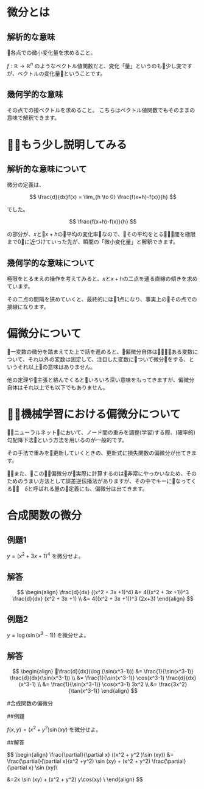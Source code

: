 # 微分とは

## 解析的な意味
各点での微小変化量を求めること。

$f : \mathbb{R} \rightarrow \mathbb{R}^n$ のようなベクトル値関数だと、変化「量」というのも少し変ですが、ベクトルの変化量ということです。

## 幾何学的な意味
その点での接ベクトルを求めること。
こちらはベクトル値関数でもそのままの意味で解釈できます。

# もう少し説明してみる

## 解析的な意味について

微分の定義は、

$$ \frac{d}{dx}f(x) = \lim_{h \to 0}  \frac{f(x+h)-f(x)}{h}  $$

でした。

$$  \frac{f(x+h)-f(x)}{h}  $$

の部分が、$x$と$x+h$の平均の変化率なので、その平均をとる間を極限まで0に近づけていった先が、瞬間の「微小変化量」と解釈できます。


## 幾何学的な意味について

極限をとるまえの操作を考えてみると、$x$と$x+h$の二点を通る直線の傾きを求めています。

その二点の間隔を狭めていくと、最終的には1点になり、事実上のその点での接線になります。


# 偏微分について

一変数の微分を踏まえてた上で話を進めると、偏微分自体はある変数について、それ以外の変数は固定して、注目した変数について微分をする、というそれ以上の意味はありません。

他の定理や主張と絡んでくるといろいろ深い意味をもってきますが、偏微分自体はそれ以上でも以下でもありません。

# 機械学習における偏微分について

ニューラルネットにおいて、ノード間の重みを調整(学習)する際、(確率的)勾配降下法という方法を用いるのが一般的です。

その手法で重みを更新していくときの、更新式に損失関数の偏微分が出てきます。

また、この偏微分が実際に計算するのは非常にやっかいなため、そのためのうまい方法として誤差逆伝播法がありますが、その中でキーになってくる　$\delta$と呼ばれる量の定義にも、偏微分は出てきます。


# 合成関数の微分
## 例題1  

$y = (x^2 + 3x +1)^4$ を微分せよ。

## 解答

$$
\begin{align}
\frac{d}{dx} ((x^2 + 3x +1)^4) &= 4((x^2 + 3x +1))^3 \frac{d}{dx} (x^2 + 3x +1) \\
                               &= 4((x^2 + 3x +1))^3 (2x+3)
\end{align}
$$


## 例題2

$y=\log (\sin(x^3-1))$ を微分せよ。

## 解答

$$
\begin{align}
\frac{d}{dx}(\log (\sin(x^3-1))) &= \frac{1}{\sin(x^3-1)} \frac{d}{dx}(\sin(x^3-1))  \\
      &= \frac{1}{\sin(x^3-1)} \cos(x^3-1) \frac{d}{dx} (x^3-1) \\
      &= \frac{1}{\sin(x^3-1)} \cos(x^3-1) 3x^2 \\
      &= \frac{3x^2} {\tan(x^3-1)}
\end{align}
$$

#合成関数の偏微分


##例題

$f(x,y) = (x^2 + y^2) \sin (xy)$ を微分せよ。

##解答

$$
\begin{align}
\frac{\partial}{\partial x} ((x^2 + y^2 )\sin (xy)) &= \frac{\partial}{\partial x}(x^2 +y^2) \sin (xy) + (x^2 + y^2) \frac{\partial}{\partial x} \sin (xy)\\

&=2x \sin (xy) + (x^2 + y^2) y\cos(xy) \\
\end{align}
$$
